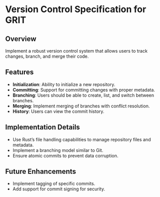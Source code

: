 # Version Control Specification for GRIT

## Overview

Implement a robust version control system that allows users to track changes, branch, and merge their code.

## Features

- **Initialization**: Ability to initialize a new repository.
- **Committing**: Support for committing changes with proper metadata.
- **Branching**: Users should be able to create, list, and switch between branches.
- **Merging**: Implement merging of branches with conflict resolution.
- **History**: Users can view the commit history.

## Implementation Details

- Use Rust’s file handling capabilities to manage repository files and metadata.
- Implement a branching model similar to Git.
- Ensure atomic commits to prevent data corruption.

## Future Enhancements

- Implement tagging of specific commits.
- Add support for commit signing for security.
